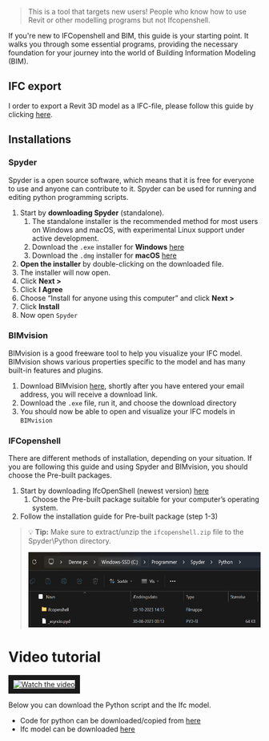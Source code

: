 >This is a tool that targets new users! People who know how to use Revit or other modelling programs but not Ifcopenshell.

If you're new to IFCopenshell and BIM, this guide is your starting point. It walks you through some essential programs, providing the necessary foundation for your journey into the world of Building Information Modeling (BIM).

## IFC export
I order to export a Revit 3D model as a IFC-file, please follow this guide by clicking [here](IFC_export.md).


## Installations
### Spyder
Spyder is a open source software, which means that it is free for everyone to use and anyone can contribute to it. Spyder can be used for running and editing python programming scripts.

1.	Start by **downloading Spyder** (standalone).
    1. The standalone installer is the recommended method for most users on Windows and macOS, with experimental Linux support under active development. 
    2. Download the `.exe` installer for **Windows** [here](https://github.com/spyder-ide/spyder/releases/latest/download/Spyder_64bit_full.exe)
    3. Download the `.dmg` installer for **macOS** [here](https://github.com/spyder-ide/spyder/releases/latest/download/Spyder.dmg)
3.	**Open the installer** by double-clicking on the downloaded file.
4.	The installer will now open.
5.	Click **Next >**
6.	Click **I Agree**
7.	Choose “Install for anyone using this computer” and click **Next >** 
8.	Click **Install**
9.	Now open `Spyder`


### BIMvision
BIMvision is a good freeware tool to help you visualize your IFC model. BIMvision shows various properties specific to the model and has many built-in features and plugins.

1. Download BIMvision [here](https://bimvision.eu/download/), shortly after you have entered your email address, you will receive a download link.
2.  Download the `.exe` file, run it, and choose the download directory
3.  You should now be able to open and visualize your IFC models in `BIMvision`

### IFCopenshell

There are different methods of installation, depending on your situation. If you are following this guide and using Spyder and BIMvision, you should choose the Pre-built packages.
1.	Start by downloading IfcOpenShell (newest version) [here](https://blenderbim.org/docs-python/ifcopenshell-python/installation.html#pre-built-packages)
    1. Choose the Pre-built package suitable for your computer’s operating system.
2.	Follow the installation guide for Pre-built package (step 1-3)

> :bulb: **Tip:** Make sure to extract/unzip the `ifcopenshell.zip` file to the Spyder\Python directory.
> 
> <img src="./images/billede_2023-11-20_145004733.png" width="600" height="150">




# Video tutorial

<a href="http://www.youtube.com/watch?feature=player_embedded&v=guRrVq0YVlg" target="_blank">
 <img src="http://img.youtube.com/vi/guRrVq0YVlg/mqdefault.jpg" alt="Watch the video" width="480" height="360" border="10" />
</a>

Below you can download the Python script and the Ifc model.
* Code for python can be downloaded/copied from [here](./Script.py)
* Ifc model can be downloaded [here](./Example.ifc)




